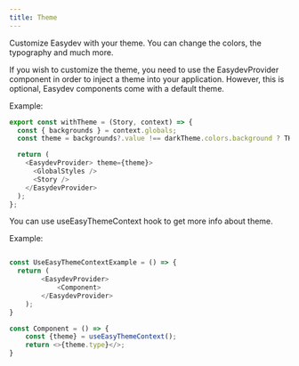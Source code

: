 ```yaml
---
title: Theme
---
```


Customize Easydev with your theme. You can change the colors, the typography and much more.

If you wish to customize the theme, you need to use the EasydevProvider component in order to inject a theme into your application. However, this is optional, Easydev components come with a default theme.

Example:

```ts
export const withTheme = (Story, context) => {
  const { backgrounds } = context.globals;
  const theme = backgrounds?.value !== darkTheme.colors.background ? THEMES['light'] : THEMES['dark'];

  return (
    <EasydevProvider> theme={theme}>
      <GlobalStyles />
      <Story />
    </EasydevProvider>
  );
};
```

You can use useEasyThemeContext hook to get more info about theme.

Example:

```ts

const UseEasyThemeContextExample = () => {
  return (
		<EasydevProvider>
			<Component>
		</EasydevProvider>
	);
}

const Component = () => {
	const {theme} = useEasyThemeContext();
	return <>{theme.type}</>;
}
```
